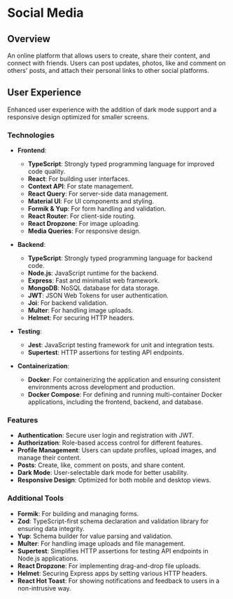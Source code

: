# Social Media

## Overview

An online platform that allows users to create, share their content, and connect with friends. Users can post updates, photos, like and comment on others' posts, and attach their personal links to other social platforms.

## User Experience

Enhanced user experience with the addition of dark mode support and a responsive design optimized for smaller screens.

### Technologies

- **Frontend**:

  - **TypeScript**: Strongly typed programming language for improved code quality.
  - **React**: For building user interfaces.
  - **Context API**: For state management.
  - **React Query**: For server-side data management.
  - **Material UI**: For UI components and styling.
  - **Formik & Yup**: For form handling and validation.
  - **React Router**: For client-side routing.
  - **React Dropzone**: For image uploading.
  - **Media Queries**: For responsive design.

- **Backend**:

  - **TypeScript**: Strongly typed programming language for backend code.
  - **Node.js**: JavaScript runtime for the backend.
  - **Express**: Fast and minimalist web framework.
  - **MongoDB**: NoSQL database for data storage.
  - **JWT**: JSON Web Tokens for user authentication.
  - **Joi**: For backend validation.
  - **Multer**: For handling image uploads.
  - **Helmet**: For securing HTTP headers.

- **Testing**:

  - **Jest**: JavaScript testing framework for unit and integration tests.
  - **Supertest**: HTTP assertions for testing API endpoints.

- **Containerization**:
  - **Docker**: For containerizing the application and ensuring consistent environments across development and production.
  - **Docker Compose**: For defining and running multi-container Docker applications, including the frontend, backend, and database.

### Features

- **Authentication**: Secure user login and registration with JWT.
- **Authorization**: Role-based access control for different features.
- **Profile Management**: Users can update profiles, upload images, and manage their content.
- **Posts**: Create, like, comment on posts, and share content.
- **Dark Mode**: User-selectable dark mode for better usability.
- **Responsive Design**: Optimized for both mobile and desktop views.

### Additional Tools

- **Formik**: For building and managing forms.
- **Zod**: TypeScript-first schema declaration and validation library for ensuring data integrity.
- **Yup**: Schema builder for value parsing and validation.
- **Multer**: For handling image uploads and file management.
- **Supertest**: Simplifies HTTP assertions for testing API endpoints in Node.js applications.
- **React Dropzone**: For implementing drag-and-drop file uploads.
- **Helmet**: Securing Express apps by setting various HTTP headers.
- **React Hot Toast**: For showing notifications and feedback to users in a non-intrusive way.
